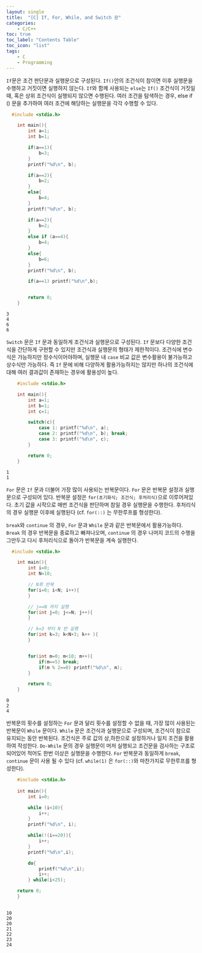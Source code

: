 ```yaml
---
layout: single
title:  "[C] If, For, While, and Switch 문"
categories:
    - C/C++
toc: true
toc_label: "Contents Table"
toc_icon: "list"
tags: 
    - C
    - Programming
---
```



`If`문은 조건 판단문과 실행문으로 구성된다. `If()`안의 조건식이 참이면 이후 실행문을 수행하고 거짓이면 실행하지 않는다. `If`와 함께 사용되는 `else`는 `If()` 조건식이 거짓일때, 혹은 상위 조건식이 실행되지 않으면 수행된다. 여러 조건을 탐색하는 경우, else if () 문을 추가하여 여러 조건에 해당하는 실행문을 각각 수행할 수 있다.  



```c
  #include <stdio.h>

    int main(){
        int a=1;
        int b=1;

        if(a==1){
            b=3;            
        }
        printf("%d\n", b);

        if(a==2){
            b=2;
        }
        else{
            b=4;
        }
        printf("%d\n", b);

        if(a==2){
            b=2;
        }
        else if (a==4){
            b=4;
        }
        else{
            b=6;
        }
        printf("%d\n", b);

        if(a==1) printf("%d\n",b);


        return 0;
    }

```

```
3
4
6
6
```


`Switch` 문은 `If` 문과 동일하게 조건식과 실행문으로 구성된다. `If` 문보다 다양한 조건 식을 간단하게 구현할 수 있지만 조건식과 실행문의 형태가 제한적이다. 조건식에 변수식은 가능하지만 정수식이어야하며, 실행문 내 `case` 비교 값은 변수활용이 불가능하고 상수식만 가능하다. 즉 `If` 문에 비해 다양하게 활용가능하지는 않지만 하나의 조건식에 대해 여러 결과값이 존재하는 경우에 활용성이 높다. 


```c
    #include <stdio.h>

    int main(){
        int a=1;
        int b=1;
        int c=1;

        switch(c){
            case 1: printf("%d\n", a);
            case 2: printf("%d\n", b); break;
            case 3: printf("%d\n", c);
        }

        return 0;
    }

```

```
1
1
```



`For` 문은 `If` 문과 더불어 가장 많이 사용되는 반복문이다. `For` 문은 반복문 설정과 실행문으로 구성되어 있다. 반복문 설정은 `for(초기화식; 조건식; 후처리식)`으로 이루어져있다. 초기 값을 시작으로 매번 조건식을 판단하며 참일 경우 실행문을 수행한다. 후처리식의 경우 실행문 이후에 실행된다 (cf. `for(::)` 는 무한루프를 형성한다).



`break`와 `continue` 의 경우, `For` 문과 `While` 문과 같은 반복문에서 활용가능하다. `Break` 의 경우 반복문을 종료하고 빠져나오며, `continue` 의 경우 나머지 코드의 수행을 그만두고 다시 후처리식으로 돌아가 반복문을 계속 실행한다. 



```c
  #include <stdio.h>

    int main(){
        int i=0;
        int N=10;

        // N회 반복
        for(i=0; i<N; i++){
        }

        // j==N 까지 실행 
        for(int j=0; j<=N; j++){
        }

        // k=3 부터 N 번 실행
        for(int k=3; k<N+3; k++ ){
        }


        for(int m=0; m<10; m++){
            if(m==5) break;
            if(m % 2==0) printf("%d\n", m); 
        }

        return 0;
    }
```

```
0
2
4
```


반복문의 횟수를 설정하는 `For` 문과 달리 횟수를 설정할 수 없을 때, 가장 많이 사용된는 반복문이 `While` 문이다. `While` 문은 조건식과 실행문으로 구성되며, 조건식이 참으로 유지되는 동안 반복된다. 조건식은 주로 값의 상,하한으로 설정하거나 일치 조건을 활용하여 작성한다. `Do-While` 문의 경우 실행문이 머저 실행되고 조건문을 검사하는 구조로 되어있어 적어도 한번 이상은 실행문을 수행한다. `For` 반복문과 동일하게 `break`, `continue` 문이 사용 될 수 있다 (cf. `while(1)` 은 `for(::)`와 마찬가지로 무한루프를 형성한다).



```c
    #include <stdio.h>
   
    int main(){
        int i=0;

        while (i<10){
            i++;
        }
        printf("%d\n", i);

        while(!(i==20)){
            i++;
        }
        printf("%d\n",i);

        do{
            printf("%d\n",i);
            i++;
        } while(i<25);

    return 0;
    }
    
```

```
10
20
20
21
22
23
24
```